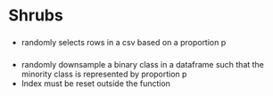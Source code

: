 # Shrubs
### 
* randomly selects rows in a csv based on a proportion p
### 
* randomly downsample a binary class in a dataframe such 
  that the minority class is represented by proportion p
* Index must be reset outside the function
